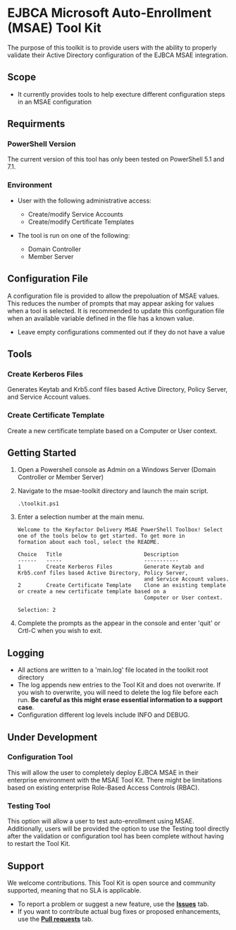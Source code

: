 # EJBCA Microsoft Auto-Enrollment (MSAE) Tool Kit

The purpose of this toolkit is to provide users with the ability to properly validate their Active Directory configuration of the EJBCA MSAE integration.

## Scope

* It currently provides tools to help execture different configuration steps in an MSAE configuration

## Requirments
### PowerShell Version

The current version of this tool has only been tested on PowerShell 5.1 and 7.1.

### Environment

* User with the following administrative access:
  * Create/modify Service Accounts
  * Create/modify Certificate Templates

* The tool is run on one of the following:
  * Domain Controller
  * Member Server

## Configuration File

A configuration file is provided to allow the prepoluation of MSAE values. This reduces the number of prompts that may appear asking for values when a tool is selected. It is recommended to update this configuration file when an available variable defined in the file has a known value.

* Leave empty configurations commented out if they do not have a value

## Tools
### Create Kerberos Files

Generates Keytab and Krb5.conf files based Active Directory, Policy Server, and Service Account values.

### Create Certificate Template

Create a new certificate template based on a Computer or User context.

## Getting Started
1. Open a Powershell console as Admin on a Windows Server (Domain Controller or Member Server)

1. Navigate to the msae-toolkit directory and launch the main script.
    ```pwsh
    .\toolkit.ps1
    ```

1. Enter a selection number at the main menu.
    ```pwsh
    Welcome to the Keyfactor Delivery MSAE PowerShell Toolbox! Select one of the tools below to get started. To get more in
    formation about each tool, select the README.

    Choice   Title                          Description                                                                   
    ------   -----                          -----------                                                                   
    1        Create Kerberos Files          Generate Keytab and Krb5.conf files based Active Directory, Policy Server,    
                                            and Service Account values.                                                   
    2        Create Certificate Template    Clone an existing template or create a new certificate template based on a    
                                            Computer or User context.                                                     

    Selection: 2
    ```

1. Complete the prompts as the appear in the console and enter 'quit' or Crtl-C when you wish to exit.


## Logging

* All actions are written to a 'main.log' file located in the toolkit root directory 
* The log appends new entries to the Tool Kit and does not overwrite. If you wish to overwrite, you will need to delete the log file before each run. **Be careful as this might erase essential information to a support case**.
* Configuration different log levels include INFO and DEBUG.

## Under Development
### Configuration Tool

This will allow the user to completely deploy EJBCA MSAE in their enterprise environment with the MSAE Tool Kit. There might be limitations based on existing enterprise Role-Based Access Controls (RBAC).

### Testing Tool

This option will allow a user to test auto-enrollment using MSAE. Additionally, users will be provided the option to use the Testing tool directly after the validation or configuration tool has been complete without having to restart the Tool Kit. 

## Support

We welcome contributions. This Tool Kit is open source and community supported, meaning that no SLA is applicable. 

* To report a problem or suggest a new feature, use the **[Issues](../../issues)** tab. 
* If you want to contribute actual bug fixes or proposed enhancements, use the **[Pull requests](../../pulls)** tab.

